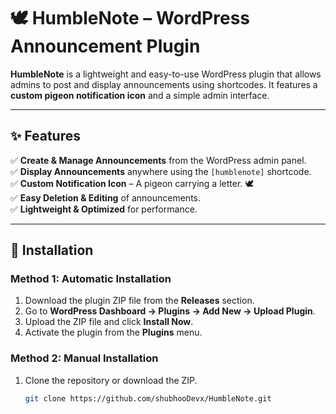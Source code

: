# 🕊️ HumbleNote – WordPress Announcement Plugin  

**HumbleNote** is a lightweight and easy-to-use WordPress plugin that allows admins to post and display announcements using shortcodes. It features a **custom pigeon notification icon** and a simple admin interface.  



---

## ✨ Features  
✅ **Create & Manage Announcements** from the WordPress admin panel.  
✅ **Display Announcements** anywhere using the `[humblenote]` shortcode.  
✅ **Custom Notification Icon** – A pigeon carrying a letter. 🕊️  
✅ **Easy Deletion & Editing** of announcements.  
✅ **Lightweight & Optimized** for performance.  

---

## 🚀 Installation  

### Method 1: Automatic Installation  
1. Download the plugin ZIP file from the **Releases** section.  
2. Go to **WordPress Dashboard → Plugins → Add New → Upload Plugin**.  
3. Upload the ZIP file and click **Install Now**.  
4. Activate the plugin from the **Plugins** menu.  

### Method 2: Manual Installation  
1. Clone the repository or download the ZIP.  
   ```sh
   git clone https://github.com/shubhooDevx/HumbleNote.git
